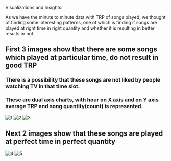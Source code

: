 
Visualizations and Insights:

As we have the minute to minute data with TRP of songs played, we thought of finding some interesting patterns,
one of which is finding if songs are played at right time in right quantity and whether it is resulting in better results or not.

## First 3 images show that there are some songs which played at particular time, do not result in good TRP
### There is a possibility that these songs are not liked by people watching TV in that time slot.
### These are dual axis charts, with hour on X axis and on Y axis average TRP and song quantity(count) is represented.

![1](https://user-images.githubusercontent.com/50289281/71567705-136ddb00-2ae7-11ea-9de2-f4b5d2d839c0.png)
![2](https://user-images.githubusercontent.com/50289281/71567753-6ba4dd00-2ae7-11ea-94e2-183bb80bc8e2.png)
![3](https://user-images.githubusercontent.com/50289281/71567754-6ba4dd00-2ae7-11ea-98b8-2e6f2cfbd8e4.png)

## Next 2 images show that these songs are played at perfect time in perfect quantity
![4](https://user-images.githubusercontent.com/50289281/71567755-6ba4dd00-2ae7-11ea-9199-74b9de27f48c.png)
![5](https://user-images.githubusercontent.com/50289281/71567756-6ba4dd00-2ae7-11ea-8d2b-cb082ae1b7ba.png)
